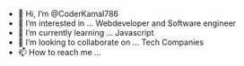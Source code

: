 - 👋 Hi, I’m @CoderKamal786
- 👀 I’m interested in ... Webdeveloper and Software engineer 
- 🌱 I’m currently learning ... Javascript
- 💞️ I’m looking to collaborate on ... Tech Companies
- 📫 How to reach me ... 

<!---
CoderKamal786/CoderKamal786 is a ✨ special ✨ repository because its `README.md` (this file) appears on your GitHub profile.
You can click the Preview link to take a look at your changes.
--->
